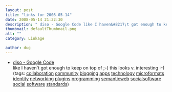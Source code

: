 ```yaml
---
layout: post
title: "links for 2008-05-14"
date: 2008-05-14 21:32:30
description: " diso - Google Code like I haven&#8217;t got enough to keep on top of ;-) this looks v. interesting  -- -) (tags --  collaboration community blogging apps technology microformats identity networking plugins programming semanticweb socialsoftware social software standards)&#8230;"
thumbnail: defaultThumbnail.png
alt: ""
category: Linkage

author: dug
---
```


<ul class="delicious">
	<li>
		<div class="delicious-link"><a href="http://code.google.com/p/diso/">diso - Google Code</a></div>
		<div class="delicious-extended">like I haven't got enough to keep on top of ;-) this looks v. interesting :-)</div>
		<div class="delicious-tags">(tags: <a href="http://del.icio.us/dug/collaboration">collaboration</a> <a href="http://del.icio.us/dug/community">community</a> <a href="http://del.icio.us/dug/blogging">blogging</a> <a href="http://del.icio.us/dug/apps">apps</a> <a href="http://del.icio.us/dug/technology">technology</a> <a href="http://del.icio.us/dug/microformats">microformats</a> <a href="http://del.icio.us/dug/identity">identity</a> <a href="http://del.icio.us/dug/networking">networking</a> <a href="http://del.icio.us/dug/plugins">plugins</a> <a href="http://del.icio.us/dug/programming">programming</a> <a href="http://del.icio.us/dug/semanticweb">semanticweb</a> <a href="http://del.icio.us/dug/socialsoftware">socialsoftware</a> <a href="http://del.icio.us/dug/social">social</a> <a href="http://del.icio.us/dug/software">software</a> <a href="http://del.icio.us/dug/standards">standards</a>)</div>
	</li>
</ul>
